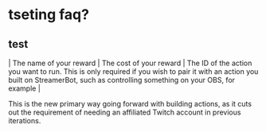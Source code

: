 # tseting faq?
## test
| The name of your reward | The cost of your reward | The ID of the action you want to run. This is only required if you wish to pair it with an action you built on StreamerBot, such as controlling something on your OBS, for example |

This is the new primary way going forward with building actions, as it cuts out the requirement of needing an affiliated Twitch account in previous iterations.

